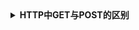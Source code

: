 <details>
 <summary><b>HTTP中GET与POST的区别</b></summary>

	1. GET在浏览器回退时是无害的，而POST会再次提交请求。
	2. GET产生的URL地址可以被Bookmark，而POST不可以。
	3. GET请求会被浏览器主动cache，而POST不会，除非手动设置。
	4. GET请求只能进行url编码，而POST支持多种编码方式。
	5. GET请求参数会被完整保留在浏览器历史记录里，而POST中的参数不会被保留。
	6. GET请求在URL中传送的参数是有长度限制的，而POST没有。
	7. 对参数的数据类型，GET只接受ASCII字符，而POST没有限制。
	8. GET比POST更不安全，因为参数直接暴露在URL上，所以不能用来传递敏感信息。
	9. GET参数通过URL传递，POST放在Request body中。
	10. GET产生一个TCP数据包，POST产生两个TCP数据包。

	第10点的解释：
		对于GET方式的请求，浏览器会把http header和data一并发送出去，服务器响应200（返回数据;
		而对于POST，浏览器先发送header，服务器响应100 continue，浏览器再发送data，服务器响应200 ok（返回数据）
</details>


